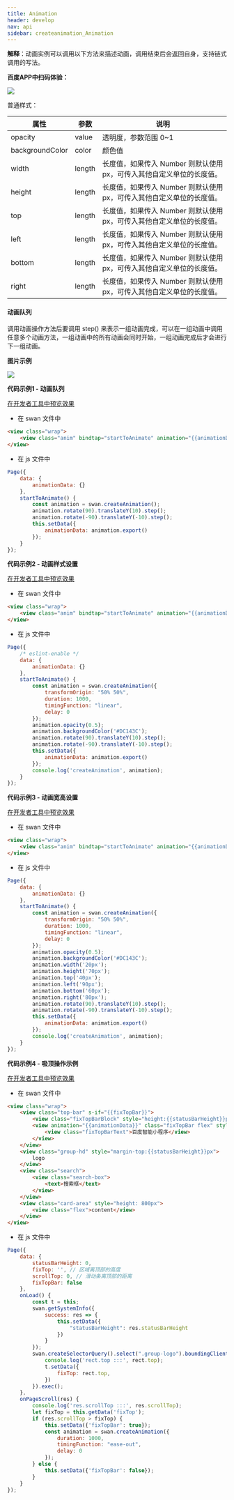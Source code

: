 ```yaml
---
title: Animation
header: develop
nav: api
sidebar: createanimation_Animation
---
```

 
 
**解释**：动画实例可以调用以下方法来描述动画，调用结束后会返回自身，支持链式调用的写法。

**百度APP中扫码体验：**

<img src="https://b.bdstatic.com/miniapp/assets/images/doc_demo/Animation.png"  class="demo-qrcode-image" />

普通样式：

|属性|参数|说明|
|----|----|----|
|opacity|value|透明度，参数范围 0~1|
|backgroundColor|color|颜色值|
|width|length|长度值，如果传入 Number 则默认使用 px，可传入其他自定义单位的长度值。|
|height|length|长度值，如果传入 Number 则默认使用 px，可传入其他自定义单位的长度值。|
|top|length|长度值，如果传入 Number 则默认使用 px，可传入其他自定义单位的长度值。|
|left|length|长度值，如果传入 Number 则默认使用 px，可传入其他自定义单位的长度值。|
|bottom|length|长度值，如果传入 Number 则默认使用 px，可传入其他自定义单位的长度值。|
|right|length|长度值，如果传入 Number 则默认使用 px，可传入其他自定义单位的长度值。|

#### 动画队列
调用动画操作方法后要调用 step() 来表示一组动画完成，可以在一组动画中调用任意多个动画方法，一组动画中的所有动画会同时开始，一组动画完成后才会进行下一组动画。

**图片示例**

<div class="m-doc-custom-examples">
    <div class="m-doc-custom-examples-correct">
        <img src="https://b.bdstatic.com/miniapp/images/createAnimation.gif">
    </div>
    <div class="m-doc-custom-examples-correct">
        <img src=" ">
    </div>
    <div class="m-doc-custom-examples-correct">
        <img src=" ">
    </div>     
</div>

**代码示例1 - 动画队列**

<a href="swanide://fragment/c1cd19f4bd6c53b0c272aa1d2bce10481557729887965" title="在开发者工具中预览效果" target="_self">在开发者工具中预览效果</a>

* 在 swan 文件中

```html
<view class="wrap">
    <view class="anim" bindtap="startToAnimate" animation="{{animationData}}"></view>
</view>
```

* 在 js 文件中

```js
Page({
    data: {
        animationData: {}
    },
    startToAnimate() {
        const animation = swan.createAnimation();
        animation.rotate(90).translateY(10).step();
        animation.rotate(-90).translateY(-10).step();
        this.setData({
            animationData: animation.export()
        });
    }
});
```

**代码示例2 - 动画样式设置**

<a href="swanide://fragment/2fb5684d1d02b0b2b389174ea0a1136b1575537062260" title="在开发者工具中预览效果" target="_self">在开发者工具中预览效果</a>

* 在 swan 文件中

```html
<view class="wrap">
    <view class="anim" bindtap="startToAnimate" animation="{{animationData}}"></view>
</view>
```

* 在 js 文件中

```js
Page({
    /* eslint-enable */
    data: {
        animationData: {}
    },
    startToAnimate() {
        const animation = swan.createAnimation({
            transformOrigin: "50% 50%",
            duration: 1000,
            timingFunction: "linear",
            delay: 0
        });
        animation.opacity(0.5);
        animation.backgroundColor('#DC143C');
        animation.rotate(90).translateY(10).step();
        animation.rotate(-90).translateY(-10).step();
        this.setData({
            animationData: animation.export()
        });
        console.log('createAnimation', animation);
    }
});
```


**代码示例3 - 动画宽高设置**

<a href="swanide://fragment/933d1f771edd2968879fe952d832da341575537199303" title="在开发者工具中预览效果" target="_self">在开发者工具中预览效果</a>

* 在 swan 文件中

```html
<view class="wrap">
    <view class="anim" bindtap="startToAnimate" animation="{{animationData}}"></view>
</view>
```

* 在 js 文件中

```js
Page({
    data: {
        animationData: {}
    },
    startToAnimate() {
        const animation = swan.createAnimation({
            transformOrigin: "50% 50%",
            duration: 1000,
            timingFunction: "linear",
            delay: 0
        });
        animation.opacity(0.5);
        animation.backgroundColor('#DC143C');
        animation.width('20px');
        animation.height('70px');
        animation.top('40px');
        animation.left('90px');
        animation.bottom('60px');
        animation.right('80px');
        animation.rotate(90).translateY(10).step();
        animation.rotate(-90).translateY(-10).step();
        this.setData({
            animationData: animation.export()
        });
        console.log('createAnimation', animation);
    }
});
```

**代码示例4 - 吸顶操作示例**

<a href="swanide://fragment/696eb31b135a4bf21271fcabbfdca0c51575810037687" title="在开发者工具中预览效果" target="_self">在开发者工具中预览效果</a>

* 在 swan 文件中

```html
<view class="wrap">
    <view class="top-bar" s-if="{{fixTopBar}}">
        <view class="fixTopBarBlock" style="height:{{statusBarHeight}}px" animation="{{animationData}}"></view>
        <view animation="{{animationData}}" class="fixTopBar flex" style="top:{{statusBarHeight}}">
            <view class="fixTopBarText">百度智能小程序</view>
        </view>
    </view>
    <view class="group-hd" style="margin-top:{{statusBarHeight}}px">
        logo
    </view>
    <view class="search">
        <view class="search-box">
            <text>搜索框</text>
        </view>
    </view>
    <view class="card-area" style="height: 800px">
        <view class="flex">content</view>
    </view>
</view>

```

* 在 js 文件中

```js
Page({
    data: {
        statusBarHeight: 0,
        fixTop: '', // 区域离顶部的高度
        scrollTop: 0, // 滑动条离顶部的距离
        fixTopBar: false
    },
    onLoad() {
        const t = this;
        swan.getSystemInfo({
            success: res => {
                this.setData({
                    "statusBarHeight": res.statusBarHeight
                })
            }
        });
        swan.createSelectorQuery().select(".group-logo").boundingClientRect(function(rect) {
            console.log('rect.top :::', rect.top);
            t.setData({
                fixTop: rect.top,
            })
        }).exec();
    },
    onPageScroll(res) {
        console.log('res.scrollTop :::', res.scrollTop);
        let fixTop = this.getData('fixTop');
        if (res.scrollTop > fixTop) {
            this.setData({'fixTopBar': true});
            const animation = swan.createAnimation({
                duration: 1000,
                timingFunction: "ease-out",
                delay: 0
            });
        } else {
            this.setData({'fixTopBar': false});
        }
    }
});
```





